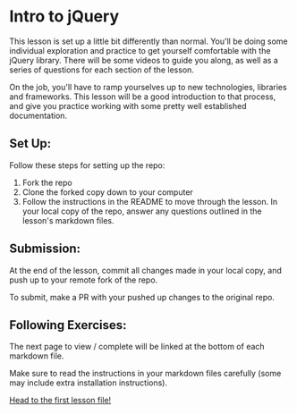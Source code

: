 # Intro to jQuery

This lesson is set up a little bit differently than normal. You'll be doing some individual exploration and practice to get yourself comfortable with the jQuery library. There will be some videos to guide you along, as well as a series of questions for each section of the lesson.

On the job, you'll have to ramp yourselves up to new technologies, libraries and frameworks. This lesson will be a good introduction to that process, and give you practice working with some pretty well established documentation.

## Set Up:
Follow these steps for setting up the repo:
1. Fork the repo
2. Clone the forked copy down to your computer
3. Follow the instructions in the README to move through the lesson. In your local copy of the repo, answer any questions outlined in the lesson's markdown files.


## Submission:
At the end of the lesson, commit all changes made in your local copy, and push up to your remote fork of the repo.

To submit, make a PR with your pushed up changes to the original repo.

## Following Exercises:
The next page to view / complete will be linked at the bottom of each markdown file.

Make sure to read the instructions in your markdown files carefully (some may include extra installation instructions).

[Head to the first lesson file!](./intro.md)

